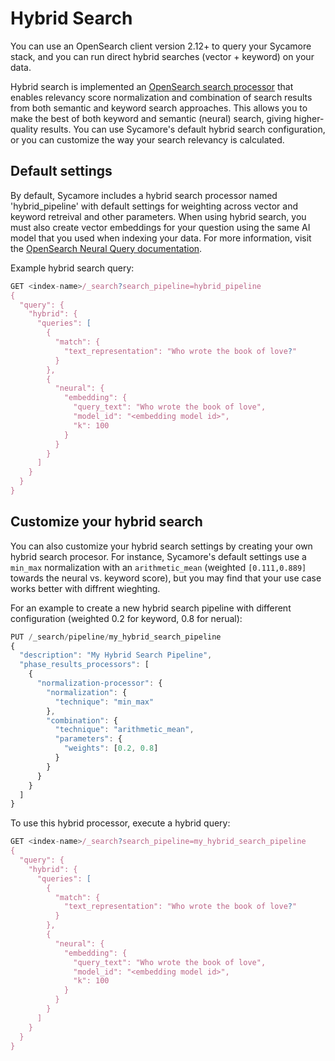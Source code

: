 # Hybrid Search

You can use an OpenSearch client version 2.12+ to query your Sycamore stack, and you can run direct hybrid searches (vector + keyword) on your data.

Hybrid search is implemented an [OpenSearch search processor](https://opensearch.org/docs/latest/search-plugins/hybrid-search/) that enables relevancy score normalization and combination of search results from both semantic and keyword search approaches. This allows you to make the best of both keyword and semantic (neural) search, giving higher-quality results. You can use Sycamore's default hybrid search configuration, or you can customize the way your search relevancy is calculated. 

## Default settings

By default, Sycamore includes a hybrid search processor named 'hybrid_pipeline' with default settings for weighting across vector and keyword retreival and other parameters. When using hybrid search, you must also create vector embeddings for your question using the same AI model that you used when indexing your data. For more information, visit the [OpenSearch Neural Query documentation](https://opensearch.org/docs/latest/query-dsl/specialized/neural/).


Example hybrid search query:

```javascript
GET <index-name>/_search?search_pipeline=hybrid_pipeline
{
  "query": {
    "hybrid": {
      "queries": [
        {
          "match": {
            "text_representation": "Who wrote the book of love?"
          }
        },
        {
          "neural": {
            "embedding": {
              "query_text": "Who wrote the book of love",
              "model_id": "<embedding model id>",
              "k": 100
            }
          }
        }
      ]
    }
  }
}
```

## Customize your hybrid search

You can also customize your hybrid search settings by creating your own hybrid search procesor. For instance, Sycamore's default settings use a `min_max` normalization with an `arithmetic_mean` (weighted `[0.111,0.889]` towards the neural vs. keyword score), but you may find that your use case works better with diffrent wieghting. 

For an example to create a new hybrid search pipeline with different configuration (weighted 0.2 for keyword, 0.8 for nerual):

```javascript
PUT /_search/pipeline/my_hybrid_search_pipeline
{
  "description": "My Hybrid Search Pipeline",
  "phase_results_processors": [
    {
      "normalization-processor": {
        "normalization": {
          "technique": "min_max"
        },
        "combination": {
          "technique": "arithmetic_mean",
          "parameters": {
            "weights": [0.2, 0.8]
          }
        }
      }
    }
  ]
}
```

To use this hybrid processor, execute a hybrid query:

```javascript
GET <index-name>/_search?search_pipeline=my_hybrid_search_pipeline
{
  "query": {
    "hybrid": {
      "queries": [
        {
          "match": {
            "text_representation": "Who wrote the book of love?"
          }
        },
        {
          "neural": {
            "embedding": {
              "query_text": "Who wrote the book of love",
              "model_id": "<embedding model id>",
              "k": 100
            }
          }
        }
      ]
    }
  }
}
```
